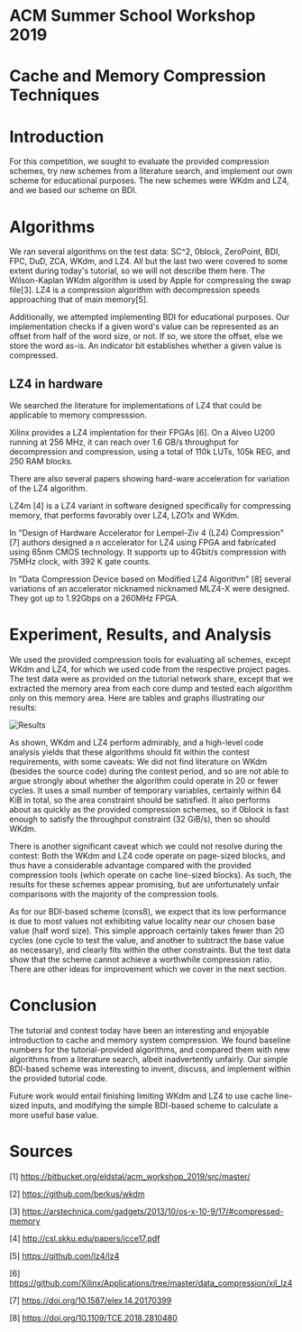 # ACM Summer School Workshop 2019
# Cache and Memory Compression Techniques

# Introduction

For this competition, we sought to evaluate the provided compression schemes, try new schemes from a literature search, and implement our own scheme for educational purposes. The new schemes were WKdm and LZ4, and we based our scheme on BDI.

# Algorithms

We ran several algorithms on the test data: SC^2, 0block, ZeroPoint, BDI, FPC, DuD, ZCA, WKdm, and LZ4. All but the last two were covered to some extent during today's tutorial, so we will not describe them here. The Wilson-Kaplan WKdm algorithm is used by Apple for compressing the swap file[3]. LZ4 is a compression algorithm with decompression speeds approaching that of main memory[5].

Additionally, we attempted implementing BDI for educational purposes. Our implementation checks if a given word's value can be represented as an offset from half of the word size, or not. If so, we store the offset, else we store the word as-is. An indicator bit establishes whether a given value is compressed.

## LZ4 in hardware
We searched the literature for implementations of LZ4 that could be applicable to memory compresssion.

Xilinx provides a LZ4 implentation for their FPGAs [6].
On a Alveo U200 running at 256 MHz, it can reach over 1.6 GB/s throughput for decompression and compression,
using a total of 110k LUTs, 105k REG, and 250 RAM blocks.

There are also several papers showing hard-ware acceleration for variation of the LZ4 algorithm.

LZ4m [4] is a LZ4 variant in software designed specifically for compressing memory, 
that performs favorably over LZ4, LZO1x and WKdm.

In "Design of Hardware Accelerator for Lempel-Ziv 4 (LZ4) Compression" [7]
authors designed a n accelerator for LZ4 using FPGA and fabricated using 65nm CMOS technology.
It supports up to 4Gbit/s compression with 75MHz clock, with 392 K gate counts.

In "Data Compression Device based on Modified LZ4 Algorithm" [8] several variations of
an accelerator nicknamed nicknamed MLZ4-X were designed.
They got up to 1.92Gbps on a 260MHz FPGA.


# Experiment, Results, and Analysis

We used the provided compression tools for evaluating all schemes, except WKdm and LZ4, for which we used code from the respective project pages. The test data were as provided on the tutorial network share, except that we extracted the memory area from each core dump and tested each algorithm only on this memory area. Here are tables and graphs illustrating our results:

![Results](https://raw.githubusercontent.com/jonnor/acm2019-compress/master/results.png "Results")


As shown, WKdm and LZ4 perform admirably, and a high-level code analysis yields that these algorithms should fit within the contest requirements, with some caveats: We did not find literature on WKdm (besides the source code) during the contest period, and so are not able to argue strongly about whether the algorithm could operate in 20 or fewer cycles. It uses a small number of temporary variables, certainly within 64 KiB in total, so the area constraint should be satisfied. It also performs about as quickly as the provided compression schemes, so if 0block is fast enough to satisfy the throughput constraint (32 GiB/s), then so should WKdm.

There is another significant caveat which we could not resolve during the contest: Both the WKdm and LZ4 code operate on page-sized blocks, and thus have a considerable advantage compared with the provided compression tools (which operate on cache line-sized blocks). As such, the results for these schemes appear promising, but are unfortunately unfair comparisons with the majority of the compression tools.

As for our BDI-based scheme (cons8), we expect that its low performance is due to most values not exhibiting value locality near our chosen base value (half word size). This simple approach certainly takes fewer than 20 cycles (one cycle to test the value, and another to subtract the base value as necessary), and clearly fits within the other constraints. But the test data show that the scheme cannot achieve a worthwhile compression ratio. There are other ideas for improvement which we cover in the next section.

# Conclusion

The tutorial and contest today have been an interesting and enjoyable introduction to cache and memory system compression. We found baseline numbers for the tutorial-provided algorithms, and compared them with new algorithms from a literature search, albeit inadvertently unfairly. Our simple BDI-based scheme was interesting to invent, discuss, and implement within the provided tutorial code.

Future work would entail finishing limiting WKdm and LZ4 to use cache line-sized inputs, and modifying the simple BDI-based scheme to calculate a more useful base value.


# Sources


[1] https://bitbucket.org/eldstal/acm_workshop_2019/src/master/

[2] https://github.com/berkus/wkdm

[3] https://arstechnica.com/gadgets/2013/10/os-x-10-9/17/#compressed-memory

[4] http://csl.skku.edu/papers/icce17.pdf

[5] https://github.com/lz4/lz4

[6] https://github.com/Xilinx/Applications/tree/master/data_compression/xil_lz4

[7] https://doi.org/10.1587/elex.14.20170399

[8] https://doi.org/10.1109/TCE.2018.2810480

